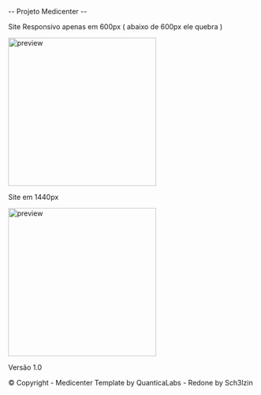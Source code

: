 -- Projeto Medicenter --

Site Responsivo apenas em 600px ( abaixo de 600px ele quebra )

<p>
<img src="Preview/Preview600px.png" width="300" alt="preview">
</p>
  
Site em 1440px

<p>
<img src="Preview/Preview1440px.png" width="300" alt="preview">
</p>
  
Versão 1.0

© Copyright - Medicenter Template by QuanticaLabs - Redone by Sch3lzin
